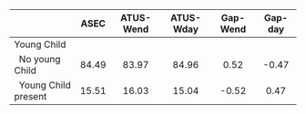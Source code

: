 
|                      |         ASEC |    ATUS-Wend |    ATUS-Wday |     Gap-Wend |      Gap-day |
| -------------------- | :----------: | :----------: | :----------: | :----------: | :----------: |
| Young Child          |              |              |              |              |              |
| &nbsp;&nbsp;No young Child |        84.49 |        83.97 |        84.96 |         0.52 |        -0.47 |
| &nbsp;&nbsp;Young Child present |        15.51 |        16.03 |        15.04 |        -0.52 |         0.47 |

